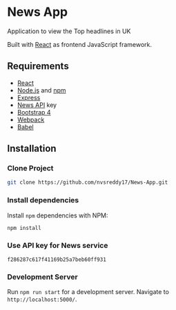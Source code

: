 # News App 

Application to view the Top headlines in UK

Built with [React](https://reactjs.org/) as frontend JavaScript framework.

## Requirements

- [React](https://reactjs.org/)
- [Node.js](https://nodejs.org/en/) and [npm](https://www.npmjs.com/)
- [Express](https://expressjs.com/)
- [News API](https://newsapi.org/) key
- [Bootstrap 4](https://getbootstrap.com/)
- [Webpack](https://webpack.js.org/)
- [Babel](https://babeljs.io/)


## Installation

### Clone Project

```sh
git clone https://github.com/nvsreddy17/News-App.git
```

### Install dependencies

Install `npm` dependencies with NPM:

```
npm install
```

### Use API key for News service

```
f286287c617f41169b25a7beb60ff931
```

### Development Server
Run `npm run start` for a development server. Navigate to `http://localhost:5000/`.
